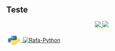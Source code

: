 ## Teste

<div align="center">
  <a href="https://github.com/alvleonardo">
  <img height="180em" src="https://github-readme-stats.vercel.app/api?username=alvleonardo&show_icons=true&theme=darcula&include_all_commits=true&count_private=true"/>
  <img height="180em" src="https://github-readme-stats.vercel.app/api/top-langs/?username=alvleonardo&layout=compact&theme=darcula"/>
</div>
  
<div style="display: inline_block"><br>
  <img align="center" alt="Rafa-Python" height="30" width="40" src="https://raw.githubusercontent.com/devicons/devicon/master/icons/python/python-original.svg">
  <img align="center" alt="Rafa-Python" height="45" width="55" src="https://spark.apache.org/images/spark-logo-rev.svg">
</div>
